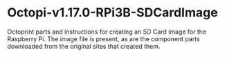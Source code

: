 # Octopi-v1.17.0-RPi3B-SDCardImage
Octoprint parts and instructions for creating an SD Card image for the Raspberry Pi.  The image file is present, as are the component parts downloaded from the original sites that created them.
